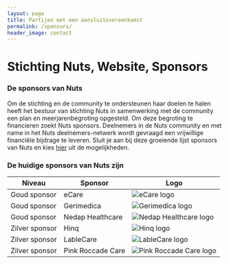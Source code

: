 ```yaml
---
layout: page
title: Partijen met een aansluitovereenkomst
permalink: /sponsors/
header_image: contact
---
```


# Stichting Nuts, Website, Sponsors

### De sponsors van Nuts
Om de stichting en de community te ondersteunen haar doelen te halen heeft het bestuur van stichting Nuts in samenwerking met de community een plan en meerjarenbegroting opgesteld. Om deze begroting te financieren zoekt Nuts sponsors. Deelnemers in de Nuts community en met name in het Nuts deelnemers-netwerk wordt gevraagd een vrijwillige financiële bijdrage te leveren. Sluit je aan bij deze groeiende lijst sponsors van Nuts en kies [hier](https://docs.google.com/document/d/11FmbgQFAeo62YNrcAslDzdGT6ttrBX-rAsxV3EuKQ6k/edit?usp=sharing) uit de mogelijkheden.<br>

### De huidige sponsors van Nuts zijn

<div class="sponsors">

| Niveau         | Sponsor           | Logo                                                  |
|----------------|-------------------|-------------------------------------------------------|
| Goud sponsor   | eCare             | ![eCare logo](/logos/eCare.png)                       |
| Goud sponsor   | Gerimedica        | ![Gerimedica logo](/logos/gerimedica.png)             |
| Goud sponsor   | Nedap Healthcare  | ![Nedap Healthcare logo](/logos/nedap-healthcare.png) |
| Zilver sponsor | Hinq              | ![Hinq logo](/logos/hinq.png)                         |
| Zilver sponsor | LableCare         | ![LableCare logo](/logos/lable.png)                   |
| Zilver sponsor | Pink Roccade Care | ![Pink Roccade Care logo](/logos/pink.png)            |

</div>